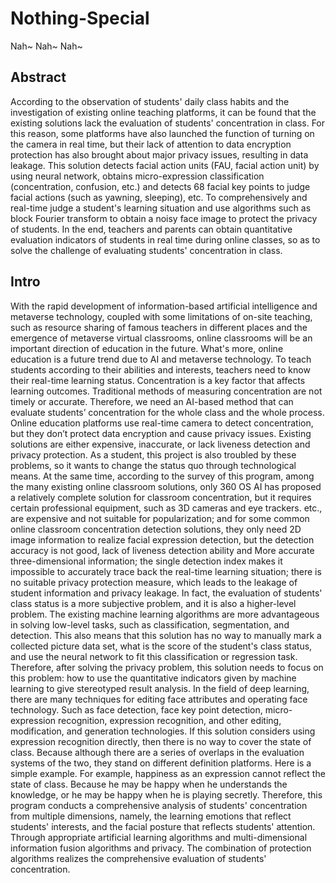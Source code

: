 # Nothing-Special
Nah~ Nah~ Nah~ 
## Abstract
According to the observation of students' daily class habits and the investigation of existing online teaching platforms, it can be found that the existing solutions lack the evaluation of students' concentration in class. For this reason, some platforms have also launched the function of turning on the camera in real time, but their lack of attention to data encryption protection has also brought about major privacy issues, resulting in data leakage. This solution detects facial action units (FAU, facial action unit) by using neural network, obtains micro-expression classification (concentration, confusion, etc.) and detects 68 facial key points to judge facial actions (such as yawning, sleeping), etc. To comprehensively and real-time judge a student's learning situation and use algorithms such as block Fourier transform to obtain a noisy face image to protect the privacy of students. In the end, teachers and parents can obtain quantitative evaluation indicators of students in real time during online classes, so as to solve the challenge of evaluating students' concentration in class.

## Intro
  With the rapid development of information-based artificial intelligence and metaverse technology, coupled with some limitations of on-site teaching, such as resource sharing of famous teachers in different places and the emergence of metaverse virtual classrooms, online classrooms will be an important direction of education in the future. What's more, online education is a future trend due to AI and metaverse technology. To teach students according to their abilities and interests, teachers need to know their real-time learning status. Concentration is a key factor that affects learning outcomes. Traditional methods of measuring concentration are not timely or accurate. Therefore, we need an AI-based method that can evaluate students’ concentration for the whole class and the whole process.
  Online education platforms use real-time camera to detect concentration, but they don’t protect data encryption and cause privacy issues. Existing solutions are either expensive, inaccurate, or lack liveness detection and privacy protection. As a student, this project is also troubled by these problems, so it wants to change the status quo through technological means. At the same time, according to the survey of this program, among the many existing online classroom solutions, only 360 OS AI has proposed a relatively complete solution for classroom concentration, but it requires certain professional equipment, such as 3D cameras and eye trackers. etc., are expensive and not suitable for popularization; and for some common online classroom concentration detection solutions, they only need 2D image information to realize facial expression detection, but the detection accuracy is not good, lack of liveness detection ability and More accurate three-dimensional information; the single detection index makes it impossible to accurately trace back the real-time learning situation; there is no suitable privacy protection measure, which leads to the leakage of student information and privacy leakage.
  In fact, the evaluation of students' class status is a more subjective problem, and it is also a higher-level problem. The existing machine learning algorithms are more advantageous in solving low-level tasks, such as classification, segmentation, and detection. This also means that this solution has no way to manually mark a collected picture data set, what is the score of the student's class status, and use the neural network to fit this classification or regression task. Therefore, after solving the privacy problem, this solution needs to focus on this problem: how to use the quantitative indicators given by machine learning to give stereotyped result analysis.
  In the field of deep learning, there are many techniques for editing face attributes and operating face technology. Such as face detection, face key point detection, micro-expression recognition, expression recognition, and other editing, modification, and generation technologies. If this solution considers using expression recognition directly, then there is no way to cover the state of class. Because although there are a series of overlaps in the evaluation systems of the two, they stand on different definition platforms. Here is a simple example. For example, happiness as an expression cannot reflect the state of class. Because he may be happy when he understands the knowledge, or he may be happy when he is playing secretly. Therefore, this program conducts a comprehensive analysis of students' concentration from multiple dimensions, namely, the learning emotions that reflect students' interests, and the facial posture that reflects students' attention. Through appropriate artificial learning algorithms and multi-dimensional information fusion algorithms and privacy. The combination of protection algorithms realizes the comprehensive evaluation of students' concentration.
